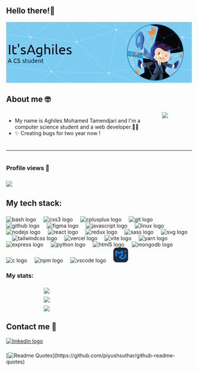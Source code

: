 <h2 align="left">Hello there!👋</h2>

![Header](./assets/github-header-image.png)

###

<h2 align="left">About me 🤓</h2>

###

<div style="display:flex;gap:2rem;width:100%">
  <ul>
    <li align="left">
    My name is Aghiles Mohamed Tamendjari and I'm a computer science student and a web developer.👨‍💻
    </li>
    <li align="left">
    ✨ Creating bugs for two year now
    !</li>
  </ul>
  <img width="150" src="./assets/NUX_Octodex.gif"  />
</div>

###
<hr/>

<div style="display:flex;align-items:start;gap:.5rem;flex-direction:column">
  <h3>Profile views 👀</h3>
  <div >
    <img src="https://profile-counter.glitch.me/AghilesTMA/count.svg?"  />
  </div>
</div>

###

<h2 align="left">My tech stack:</h2>

###

<div align="left">
  <img src="https://skillicons.dev/icons?i=bash" height="40" alt="bash logo"  />
  <img width="12" />
  <img src="https://skillicons.dev/icons?i=css" height="40" alt="css3 logo"  />
  <img width="12" />
  <img src="https://skillicons.dev/icons?i=cpp" height="40" alt="cplusplus logo"  />
  <img width="12" />
  <img src="https://skillicons.dev/icons?i=git" height="40" alt="git logo"  />
  <img width="12" />
  <img src="https://skillicons.dev/icons?i=github" height="40" alt="github logo"  />
  <img width="12" />
  <img src="https://skillicons.dev/icons?i=figma" height="40" alt="figma logo"  />
  <img width="12" />
  <img src="https://skillicons.dev/icons?i=js" height="40" alt="javascript logo"  />
  <img width="12" />
  <img src="https://skillicons.dev/icons?i=linux" height="40" alt="linux logo"  />
  <img width="12" />
  <img src="https://skillicons.dev/icons?i=nodejs" height="40" alt="nodejs logo"  />
  <img width="12" />
  <img src="https://cdn.simpleicons.org/react/61DAFB" height="40" alt="react logo"  />
  <img width="12" />
  <img src="https://cdn.simpleicons.org/redux/764ABC" height="40" alt="redux logo"  />
  <img width="12" />
  <img src="https://skillicons.dev/icons?i=sass" height="40" alt="sass logo"  />
  <img width="12" />
  <img src="https://skillicons.dev/icons?i=svg" height="40" alt="svg logo"  />
  <img width="12" />
  <img src="https://skillicons.dev/icons?i=tailwind" height="40" alt="tailwindcss logo"  />
  <img width="12" />
  <img src="https://skillicons.dev/icons?i=vercel" height="40" alt="vercel logo"  />
  <img width="12" />
  <img src="https://skillicons.dev/icons?i=vite" height="40" alt="vite logo"  />
  <img width="12" />
  <img src="https://cdn.simpleicons.org/yarn/2C8EBB" height="40" alt="yarn logo"  />
  <img width="12" />
  <img src="https://skillicons.dev/icons?i=express" height="40" alt="express logo"  />
  <img width="12" />
  <img src="https://skillicons.dev/icons?i=py" height="40" alt="python logo"  />
  <img width="12" />
  <img src="https://skillicons.dev/icons?i=html" height="40" alt="html5 logo"  />
  <img width="12" />
  <img src="https://skillicons.dev/icons?i=mongodb" height="40" alt="mongodb logo"  />
  <img width="12" />
  <img src="https://skillicons.dev/icons?i=c" height="40" alt="c logo"  />
  <img width="12" />
  <img src="https://cdn.simpleicons.org/npm/CB3837" height="40" alt="npm logo"  />
  <img width="12" />
  <img src="https://skillicons.dev/icons?i=vscode" height="40" alt="vscode logo"  />
  <img width="12" />
  <img src="https://raw.githubusercontent.com/tandpfun/skill-icons/59059d9d1a2c092696dc66e00931cc1181a4ce1f/icons/MaterialUI-Dark.svg" height="40" alt="MaterialUi"  />
</div>

###

<h3 align="left">My stats:</h3>

###

<div style="display:flex;gap:.5rem;flex-wrap:wrap;justify-content:center">
  <img width=300 src="https://github-readme-stats.vercel.app/api?username=AghilesTMA&theme=blueberry&show_icons=true&hide_border=true&count_private=true"  />
  <img width=300 src="https://github-readme-stats.vercel.app/api/top-langs/?username=AghilesTMA&theme=blueberry&show_icons=true&hide_border=true&layout=compact" />
  <img width=300 src="https://github-readme-streak-stats.herokuapp.com/?user=AghilesTMA&theme=blueberry&hide_border=true"/>
</div>

###


<h2 align="left">Contact me 💬</h2>


<div align="left">
  <a href="https://www.linkedin.com/in/aghiles-tamendjari-950077250/" target="_blank">
    <img src="https://raw.githubusercontent.com/maurodesouza/profile-readme-generator/master/src/assets/icons/social/linkedin/default.svg" width="52" height="40" alt="linkedin logo"  />
  </a>
</div>

###

[![Readme Quotes](https://quotes-github-readme.vercel.app/api?type=horizontal&theme=dark&border=true&quote=To+deal+with+an+unfree+world,+is+to+be+absoluteley+free+that+your+very+existence+is+a+rebillion.)](https://github.com/piyushsuthar/github-readme-quotes)
